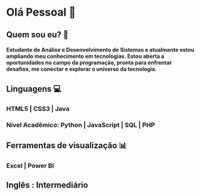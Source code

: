 # Olá Pessoal 👋 
## Quem sou eu? 💓
#### Estudante de Análise e Desenvolvimento de Sistemas e atualmente estou ampliando meu conhecimento em tecnologias. Estou aberta a oportunidades no campo da programação, pronta para enfrentar desafios, me conectar e explorar o universo da tecnologia.


## Linguagens 💻

### HTML5 | CSS3 | Java
### Nível Acadêmico: Python | JavaScript | SQL | PHP 



## Ferramentas de visualização 📊

### Excel | Power BI


## Inglês : Intermediário
